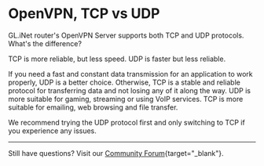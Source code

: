 # OpenVPN, TCP vs UDP

GL.iNet router's OpenVPN Server supports both TCP and UDP protocols. What's the difference?

TCP is more reliable, but less speed. UDP is faster but less reliable.

If you need a fast and constant data transmission for an application to work properly, UDP is a better choice. Otherwise, TCP is a stable and reliable protocol for transferring data and not losing any of it along the way. UDP is more suitable for gaming, streaming or using VoIP services. TCP is more suitable for emailing, web browsing and file transfer.

We recommend trying the UDP protocol first and only switching to TCP if you experience any issues.

---

Still have questions? Visit our [Community Forum](https://forum.gl-inet.com){target="_blank"}.
